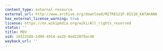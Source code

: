 ```yaml
---
content_type: external-resource
external_url: http://www.archive.org/download/MITRES21F.01S10_KATAKANA_EXERCISES/3b6.mov
has_external_license_warning: true
license: https://en.wikipedia.org/wiki/All_rights_reserved
status: ''
title: MOV
uid: 1652258b-1d96-4914-aa2b-8ed228f9ac40
wayback_url: ''
---
```

